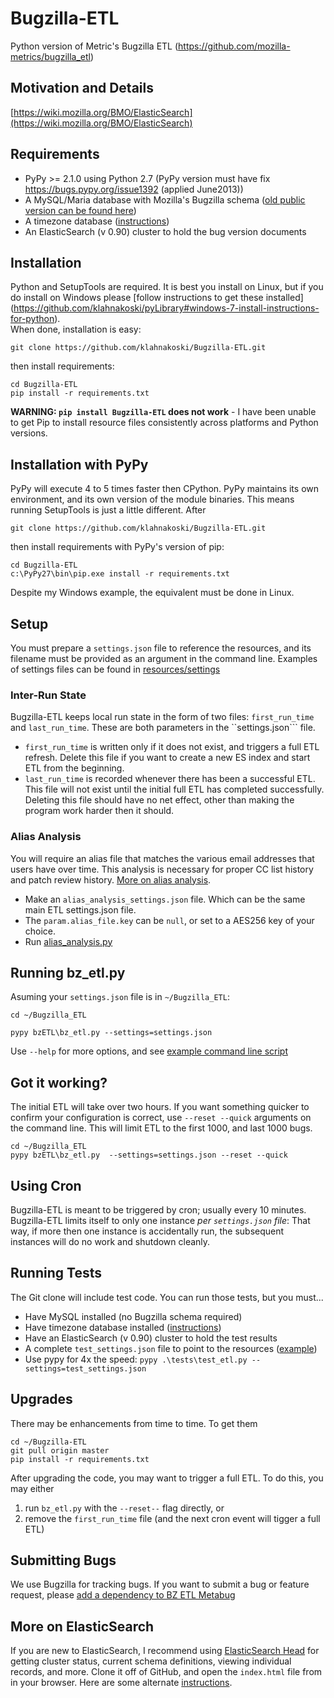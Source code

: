 
Bugzilla-ETL
============

Python version of Metric's Bugzilla ETL (https://github.com/mozilla-metrics/bugzilla_etl)

Motivation and Details
----------------------

[https://wiki.mozilla.org/BMO/ElasticSearch](https://wiki.mozilla.org/BMO/ElasticSearch)

Requirements
------------

  * PyPy >= 2.1.0 using Python 2.7  (PyPy version must have fix https://bugs.pypy.org/issue1392 (applied June2013))
  * A MySQL/Maria database with Mozilla's Bugzilla schema ([old public version can be found here](http://people.mozilla.com/~mhoye/bugzilla/))
  * A timezone database ([instructions](./tests/resources/mySQL/README.md))
  * An ElasticSearch (v 0.90) cluster to hold the bug version documents

Installation
------------

Python and SetupTools are required.  It is best you install on Linux, but if 
you do install on Windows please [follow instructions to get these installed]
(https://github.com/klahnakoski/pyLibrary#windows-7-install-instructions-for-python).  
When done, installation is easy:

    git clone https://github.com/klahnakoski/Bugzilla-ETL.git

then install requirements:

    cd Bugzilla-ETL
    pip install -r requirements.txt

**WARNING: ```pip install Bugzilla-ETL``` does not work** - I have been unable 
to get Pip to install resource files consistently across platforms and Python 
versions.

Installation with PyPy
----------------------

PyPy will execute 4 to 5 times faster then CPython.  PyPy maintains its own 
environment, and its own version of the module binaries.  This means running 
SetupTools is just a little different.  After

    git clone https://github.com/klahnakoski/Bugzilla-ETL.git

then install requirements with PyPy's version of pip:

    cd Bugzilla-ETL
    c:\PyPy27\bin\pip.exe install -r requirements.txt

Despite my Windows example, the equivalent must be done in Linux.


Setup
-----

You must prepare a ```settings.json``` file to reference the resources,
and its filename must be provided as an argument in the command line.
Examples of settings files can be found in [resources/settings](resources/settings)

### Inter-Run State ###

Bugzilla-ETL keeps local run state in the form of two files:
```first_run_time``` and ```last_run_time```.  These are both parameters
in the ``settings.json``` file.

  * ```first_run_time``` is written only if it does not exist, and triggers a 
    full ETL refresh.  Delete this file if you want to create a new ES index 
    and start ETL from the beginning.
  * ```last_run_time``` is recorded whenever there has been a successful ETL.  
    This file will not exist until the initial full ETL has completed 
    successfully.  Deleting this file should have no net effect, other than 
    making the program work harder then it should.

### Alias Analysis ###

You will require an alias file that matches the various email addresses that 
users have over time.  This analysis is necessary for proper CC list history 
and patch review history.  [More on alias analysis](https://wiki.mozilla.org/BMO/ElasticSearch#Alias_Analysis).

  * Make an ```alias_analysis_settings.json``` file.  Which can be the same 
    main ETL settings.json file.
  * The ```param.alias_file.key``` can be ```null```, or set to a AES256 key 
    of your choice.
  * Run [alias_analysis.py](https://github.com/klahnakoski/Bugzilla-ETL/blob/master/resources/scripts/alias_analysis.bat)


Running bz_etl.py
------------------

Asuming your ```settings.json``` file is in ```~/Bugzilla_ETL```:

    cd ~/Bugzilla_ETL

    pypy bzETL\bz_etl.py --settings=settings.json

Use ```--help``` for more options, and see [example command line script](resources/scripts/bz_etl.bat)

Got it working?
---------------

The initial ETL will take over two hours.  If you want something
quicker to confirm your configuration is correct, use ```--reset
--quick``` arguments on the command line.   This will limit ETL
to the first 1000, and last 1000 bugs.

    cd ~/Bugzilla_ETL
    pypy bzETL\bz_etl.py  --settings=settings.json --reset --quick

Using Cron
----------

Bugzilla-ETL is meant to be triggered by cron; usually every 10 minutes.
Bugzilla-ETL limits itself to only one instance *per ```settings.json```
file*:  That way, if more then one instance is accidentally run, the
subsequent instances will do no work and shutdown cleanly.

Running Tests
-------------

The Git clone will include test code.  You can run those tests, but you must...

  * Have MySQL installed (no Bugzilla schema required)
  * Have timezone database installed ([instructions](./tests/resources/mySQL/README.md))
  * Have an ElasticSearch (v 0.90) cluster to hold the test results
  * A complete ```test_settings.json``` file to point to the resources ([example](./resources/settings/test_settings.json))
  * Use pypy for 4x the speed: ```pypy .\tests\test_etl.py --settings=test_settings.json```

Upgrades
--------

There may be enhancements from time to time.  To get them

    cd ~/Bugzilla-ETL
    git pull origin master
    pip install -r requirements.txt

After upgrading the code, you may want to trigger a full ETL.  To do this,
you may either

1.  run ```bz_etl.py``` with the ```--reset--``` flag directly, or
2.  remove the ```first_run_time``` file (and the next cron event will tigger a full ETL)

Submitting Bugs
---------------

We use Bugzilla for tracking bugs.  If you want to submit a bug or feature
request, please [add a dependency to BZ ETL Metabug](https://bugzilla.mozilla.org/showdependencytree.cgi?id=959670&hide_resolved=0)


More on ElasticSearch
---------------------

If you are new to ElasticSearch, I recommend using [ElasticSearch Head](https://github.com/mobz/elasticsearch-head)
for getting cluster status, current schema definitions, viewing individual
records, and more.  Clone it off of GitHub, and open the ```index.html``` file
from in your browser.  Here are some alternate [instructions](http://mobz.github.io/elasticsearch-head/).
